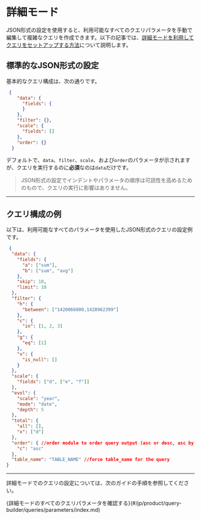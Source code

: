 # 詳細モード

JSON形式の設定を使用すると、利用可能なすべてのクエリパラメータを手動で編集して複雑なクエリを作成できます。以下の記事では、[詳細モードを利用してクエリをセットアップする方法](#/manuel_utilisation?id=tableaux)について説明します。

## 標準的なJSON形式の設定

基本的なクエリ構成は、次の通りです。

```json
 {
    "data": {
      "fields": {
      }
    },
    "filter": {},
    "scale": {
      "fields": []
    },
    "order": {}
  }

```
デフォルトで、`data`、`filter`、`scale`、および`order`のパラメータが示されますが、クエリを実行するのに**必須**なのは`data`だけです。

> JSON形式の設定でインデントやパラメータの順序は可読性を高めるためのもので、クエリの実行に影響はありません。

---

## クエリ構成の例

以下は、利用可能なすべてのパラメータを使用したJSON形式のクエリの設定例です。

```json
 {
  "data": {
    "fields": {
      "a": ["sum"],
      "b": ["sum", "avg"]
    },
    "skip": 10,
    "limit": 10
  },
  "filter": {
    "h": {
      "between": ["1420066800,1428962399"]
    },
    "c": {
      "in": [1, 2, 3]
    },
    "g": {
      "eq": [1]
    },
    "x": {
      "is_null": []
    }
  },
  "scale": {
    "fields": ["d", ["e", "f"]]
  },
  "evol": {
    "scale": "year",
    "mode": "date",
    "depth": 5
  },
  "total": {
    "all": [],
    "x": ["d"]
  },
  "order": { //order module to order query output (asc or desc, asc by default)
    "c": "asc"
  },
  "table_name": "TABLE_NAME" //force table_name for the query
}
```

---

詳細モードでのクエリの設定については、次のガイドの手順を参照してください。 

{詳細モードのすべてのクエリパラメータを確認する}(#/jp/product/query-builder/queries/parameters/index.md)